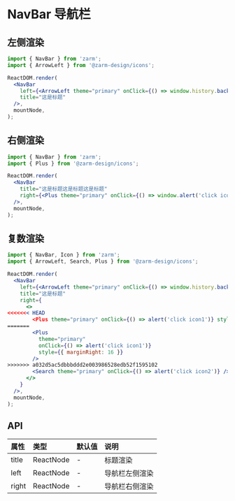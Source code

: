 # NavBar 导航栏

## 左侧渲染

```jsx
import { NavBar } from 'zarm';
import { ArrowLeft } from '@zarm-design/icons';

ReactDOM.render(
  <NavBar
    left={<ArrowLeft theme="primary" onClick={() => window.history.back()} />}
    title="这是标题"
  />,
  mountNode,
);
```

## 右侧渲染

```jsx
import { NavBar } from 'zarm';
import { Plus } from '@zarm-design/icons';

ReactDOM.render(
  <NavBar
    title="这是标题这是标题这是标题"
    right={<Plus theme="primary" onClick={() => window.alert('click icon')} />}
  />,
  mountNode,
);
```

## 复数渲染

```jsx
import { NavBar, Icon } from 'zarm';
import { ArrowLeft, Search, Plus } from '@zarm-design/icons';

ReactDOM.render(
  <NavBar
    left={<ArrowLeft theme="primary" onClick={() => window.history.back()} />}
    title="这是标题"
    right={
      <>
<<<<<<< HEAD
        <Plus theme="primary" onClick={() => alert('click icon1')} style={{ marginRight: 16 }} />
=======
        <Plus
          theme="primary"
          onClick={() => alert('click icon1')}
          style={{ marginRight: 16 }}
        />
>>>>>>> a032d5ac5dbbbddd2e003986528edb52f1595102
        <Search theme="primary" onClick={() => alert('click icon2')} />
      </>
    }
  />,
  mountNode,
);
```

## API

| 属性  | 类型      | 默认值 | 说明           |
| :---- | :-------- | :----- | :------------- |
| title | ReactNode | -      | 标题渲染       |
| left  | ReactNode | -      | 导航栏左侧渲染 |
| right | ReactNode | -      | 导航栏右侧渲染 |
